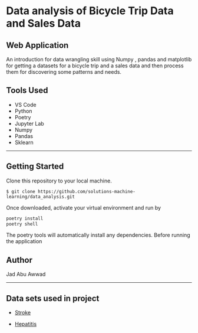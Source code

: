 # Data analysis of Bicycle Trip Data and Sales Data

## Web Application

An introduction for data wrangling skill using Numpy , pandas and matplotlib for getting a datasets for a bicycle trip and a sales data and then process them for discovering some patterns and needs.

## Tools Used

* VS Code
* Python
* Poetry
* Jupyter Lab
* Numpy
* Pandas 
* Sklearn

---

## Getting Started

Clone this repository to your local machine.

```pythoon
$ git clone https://github.com/solutions-machine-learning/data_analysis.git
```

Once downloaded, activate your virtual environment and run by 
```python 
poetry install
poetry shell
```

The poetry tools will automatically install any dependencies. Before running the application

## Author

 Jad Abu Awwad

---

## Data sets used in project

* [Stroke](https://www.kaggle.com/fedesoriano/stroke-prediction-dataset)

* [Hepatitis](https://archive.ics.uci.edu/ml/datasets/hepatitis)